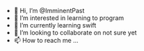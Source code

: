- 👋 Hi, I’m @ImminentPast
- 👀 I’m interested in learning to program
- 🌱 I’m currently learning swift
- 💞️ I’m looking to collaborate on not sure yet
- 📫 How to reach me ...

<!---
ImminentPast/ImminentPast is a ✨ special ✨ repository because its `README.md` (this file) appears on your GitHub profile.
You can click the Preview link to take a look at your changes.
--->
